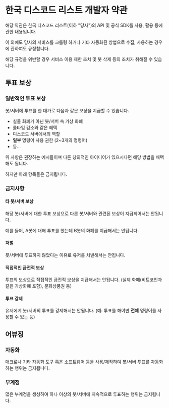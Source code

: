 # 한국 디스코드 리스트 개발자 약관

해당 약관은 한국 디스코드 리스트(이하 "당사")의 API 및 공식 SDK를 사용, 활용 등에 관한 내용입니다.

이 외에도 당사의 서비스를 크롤링 하거나 기타 자동화된 방법으로 수집, 사용하는 경우에 관하여도 규정합니다.

해당 규정을 위반할 경우 서비스 이용 제한 조치 및 봇 삭제 등의 조치가 취해질 수 있습니다.

## 투표 보상

### 일반적인 투표 보상

봇/서버에 투표를 한 대가로 다음과 같은 보상을 지급할 수 있습니다.

- 실물 화폐가 아닌 봇/서버 속 가상 화폐
- 쿨타임 감소와 같은 혜택
- 디스코드 서버에서의 역할
- **일부** 명령어 사용 권한 (2~3개의 명령어)
- 등...

위 사항은 권장하는 예시들이며 다른 창의적인 아이디어가 있으시다면 해당 방법을 채택해도 됩니다.

하지만 아래 항목들은 금지됩니다.

### 금지사항

#### 타 봇/서버 보상

해당 봇/서버에 대한 투표 보상으로 다른 봇/서버와 관련된 보상이 지급되어서는 안됩니다.

<Message type="info">
  예를 들어, A봇에 대해 투표를 했는데 B봇의 화폐를 지급해서는 안됩니다.
</Message>

#### 처벌

봇/서버에 투표하지 않았다는 이유로 유저를 처벌해서는 안됩니다.

#### 직접적인 금전적 보상

투표의 보상으로 직접적인 금전적 보상을 지급해서는 안됩니다. (실제 화폐(비트코인과 같은 가상화폐 포함), 문화상품권 등)

#### 투표 강제

유저에게 봇/서버의 투표를 강제해서는 안됩니다. (예: 투표를 해야만 **전체** 명령어를 사용할 수 있는 등)

## 어뷰징

### 자동화

매크로나 기타 자동화 도구 혹은 소프트웨어 등을 사용/제작하여 봇/서버 투표를 자동화 하는 행위는 금지됩니다.

### 부계정

많은 부계정을 생성하여 하나 이상의 봇/서버에 지속적으로 투표하는 행위는 금지됩니다.

